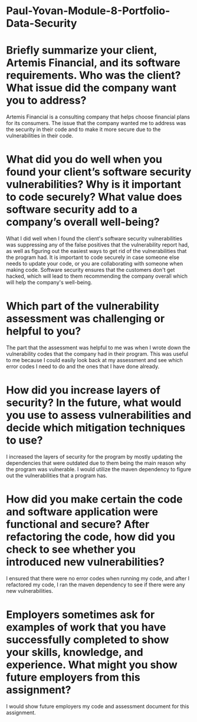 # Paul-Yovan-Module-8-Portfolio-Data-Security


# Briefly summarize your client, Artemis Financial, and its software requirements. Who was the client? What issue did the company want you to address?
Artemis Financial is a consulting company that helps choose financial plans for its consumers. The issue that the company wanted me to address was the security in their code and to make it more secure due to the vulnerabilities in their code.

# What did you do well when you found your client’s software security vulnerabilities? Why is it important to code securely? What value does software security add to a company’s overall well-being?
What I did well when I found the client's software security vulnerabilities was suppressing any of the false positives that the vulnerability report had, as well as figuring out the easiest ways to get rid of the vulnerabilities that the program had. It is important to code securely in case someone else needs to update your code, or you are collaborating with someone when making code. Software security ensures that the customers don't get hacked, which will lead to them recommending the company overall which will help the company's well-being.

# Which part of the vulnerability assessment was challenging or helpful to you?
The part that the assessment was helpful to me was when I wrote down the vulnerability codes that the company had in their program. This was useful to me because I could easily look back at my assessment and see which error codes I need to do and the ones that I have done already.

# How did you increase layers of security? In the future, what would you use to assess vulnerabilities and decide which mitigation techniques to use?
I increased the layers of security for the program by mostly updating the dependencies that were outdated due to them being the main reason why the program was vulnerable. I would utilize the maven dependency to figure out the vulnerabilities that a program has.

# How did you make certain the code and software application were functional and secure? After refactoring the code, how did you check to see whether you introduced new vulnerabilities?
I ensured that there were no error codes when running my code, and after I refactored my code, I ran the maven dependency to see if there were any new vulnerabilities.

# Employers sometimes ask for examples of work that you have successfully completed to show your skills, knowledge, and experience. What might you show future employers from this assignment?
I would show future employers my code and assessment document for this assignment.
